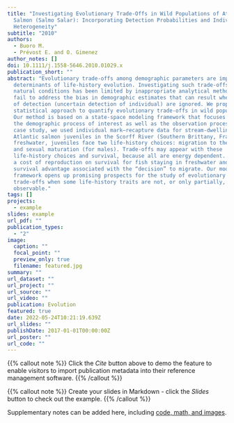 ```yaml
---
title: "Investigating Evolutionary Trade-Offs in Wild Populations of Atlantic
  Salmon (Salmo Salar): Incorporating Detection Probabilities and Individual
  Heterogeneity"
subtitle: "2010"
authors:
  - Buoro M.
  - Prévost E. and O. Gimenez
author_notes: []
doi: 10.1111/j.1558-5646.2010.01029.x
publication_short: ""
abstract: "Evolutionary trade-offs among demographic parameters are important
  determinants of life-history evolution. Investigating such trade-offs under
  natural conditions has been limited by inappropriate analytical methods that
  fail to address the bias in demographic estimates that can result when issues
  of detection (uncertain detection of individual) are ignored. We propose a new
  statistical approach to quantify evolutionary trade-offs in wild populations.
  Our method is based on a state-space modeling framework that focuses on both
  the demographic process of interest as well as the observation process. As a
  case study, we used individual mark–recapture data for stream-dwelling
  Atlantic salmon juveniles in the Scorff River (Southern Brittany, France). In
  freshwater, juveniles face two life-history choices: migration to the ocean
  and sexual maturation (for males). Trade-offs may appear with these
  life-history choices and survival, because all are energy dependent. We found
  a cost of reproduction on survival for fish staying in freshwater and a
  survival advantage associated with the “decision” to migrate. Our modeling
  framework opens up promising prospects for the study of evolutionary
  trade-offs when some life-history traits are not, or only partially,
  observable."
tags: []
projects:
  - example
slides: example
url_pdf: ""
publication_types:
  - "2"
image:
  caption: ""
  focal_point: ""
  preview_only: true
  filename: featured.jpg
summary: ""
url_dataset: ""
url_project: ""
url_source: ""
url_video: ""
publication: Evolution
featured: true
date: 2022-05-24T10:21:19.639Z
url_slides: ""
publishDate: 2017-01-01T00:00:00Z
url_poster: ""
url_code: ""
---
```


{{% callout note %}}
Click the _Cite_ button above to demo the feature to enable visitors to import publication metadata into their reference management software.
{{% /callout %}}

{{% callout note %}}
Create your slides in Markdown - click the _Slides_ button to check out the example.
{{% /callout %}}

Supplementary notes can be added here, including [code, math, and images](https://wowchemy.com/docs/writing-markdown-latex/).

